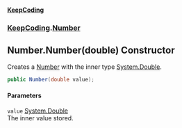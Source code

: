#### [KeepCoding](index.md 'index')
### [KeepCoding](KeepCoding.md 'KeepCoding').[Number](KeepCoding_Number.md 'KeepCoding.Number')
## Number.Number(double) Constructor
Creates a [Number](KeepCoding_Number.md 'KeepCoding.Number') with the inner type [System.Double](https://docs.microsoft.com/en-us/dotnet/api/System.Double 'System.Double').  
```csharp
public Number(double value);
```
#### Parameters
<a name='KeepCoding_Number_Number(double)_value'></a>
`value` [System.Double](https://docs.microsoft.com/en-us/dotnet/api/System.Double 'System.Double')  
The inner value stored.
  
